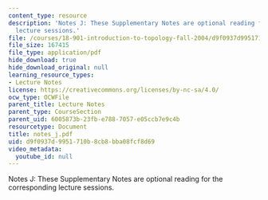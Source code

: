 ```yaml
---
content_type: resource
description: 'Notes J: These Supplementary Notes are optional reading for the corresponding
  lecture sessions.'
file: /courses/18-901-introduction-to-topology-fall-2004/d9f0937d9951710b8cb8bba08fcf8d69_notes_j.pdf
file_size: 167415
file_type: application/pdf
hide_download: true
hide_download_original: null
learning_resource_types:
- Lecture Notes
license: https://creativecommons.org/licenses/by-nc-sa/4.0/
ocw_type: OCWFile
parent_title: Lecture Notes
parent_type: CourseSection
parent_uid: 6005873b-23fb-e788-7057-e05ccb7e9c4b
resourcetype: Document
title: notes_j.pdf
uid: d9f0937d-9951-710b-8cb8-bba08fcf8d69
video_metadata:
  youtube_id: null
---
```

Notes J: These Supplementary Notes are optional reading for the corresponding lecture sessions.